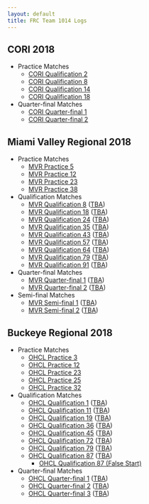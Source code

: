 ```yaml
---
layout: default
title: FRC Team 1014 Logs
---
```

## CORI 2018
*  Practice Matches
   *  [CORI Qualification 2](https://s3.us-east-2.amazonaws.com/badlog/cori2018/B2606D50.bag.html)
   *  [CORI Qualification 8](https://s3.us-east-2.amazonaws.com/badlog/cori2018/5B849CE7.bag.html)
   *  [CORI Qualification 14](https://s3.us-east-2.amazonaws.com/badlog/cori2018/978BC003.bag.html)
   *  [CORI Qualification 18](https://s3.us-east-2.amazonaws.com/badlog/cori2018/B3813A25.bag.html)
*  Quarter-final Matches
   *  [CORI Quarter-final 1](https://s3.us-east-2.amazonaws.com/badlog/cori2018/41B5FDFB.bag.html)
   *  [CORI Quarter-final 2](https://s3.us-east-2.amazonaws.com/badlog/cori2018/9C9BB041.bag.html)
## Miami Valley Regional 2018

*  Practice Matches
    *  [MVR Practice 5](https://s3.us-east-2.amazonaws.com/badlog/mvr/MVR+Practice+5.bag.html)
    *  [MVR Practice 12](https://s3.us-east-2.amazonaws.com/badlog/mvr/MVR+Practice+12.bag.html)
    *  [MVR Practice 23](https://s3.us-east-2.amazonaws.com/badlog/mvr/MVR+Practice+23.bag.html)
    *  [MVR Practice 38](https://s3.us-east-2.amazonaws.com/badlog/mvr/MVR+Practice+38.bag.html)
*  Qualification Matches
    *  [MVR Qualification 8](https://s3.us-east-2.amazonaws.com/badlog/mvr/MVR+Qual+8.bag.html) ([TBA](https://www.thebluealliance.com/match/2018ohmv_qm8))
    *  [MVR Qualification 18](https://s3.us-east-2.amazonaws.com/badlog/mvr/MVR+Qual+18.bag.html) ([TBA](https://www.thebluealliance.com/match/2018ohmv_qm18))
    *  [MVR Qualification 24](https://s3.us-east-2.amazonaws.com/badlog/mvr/MVR+Qual+24.bag.html) ([TBA](https://www.thebluealliance.com/match/2018ohmv_qm24))
    *  [MVR Qualification 35](https://s3.us-east-2.amazonaws.com/badlog/mvr/MVR+Qual+35.bag.html) ([TBA](https://www.thebluealliance.com/match/2018ohmv_qm35))
    *  [MVR Qualification 43](https://s3.us-east-2.amazonaws.com/badlog/mvr/MVR+Qual+43.bag.html) ([TBA](https://www.thebluealliance.com/match/2018ohmv_qm43))
    *  [MVR Qualification 57](https://s3.us-east-2.amazonaws.com/badlog/mvr/MVR+Qual+57.bag.html) ([TBA](https://www.thebluealliance.com/match/2018ohmv_qm57))
    *  [MVR Qualification 64](https://s3.us-east-2.amazonaws.com/badlog/mvr/MVR+Qual+64.bag.html) ([TBA](https://www.thebluealliance.com/match/2018ohmv_qm64))
    *  [MVR Qualification 79](https://s3.us-east-2.amazonaws.com/badlog/mvr/MVR+Qual+79.bag.html) ([TBA](https://www.thebluealliance.com/match/2018ohmv_qm79))
    *  [MVR Qualification 91](https://s3.us-east-2.amazonaws.com/badlog/mvr/MVR+Qual+91.bag.html) ([TBA](https://www.thebluealliance.com/match/2018ohmv_qm91))
*  Quarter-final Matches
    *  [MVR Quarter-final 1](https://s3.us-east-2.amazonaws.com/badlog/mvr/MVR+QF+1.bag.html) ([TBA](https://www.thebluealliance.com/match/2018ohmv_qf1m1))
    *  [MVR Quarter-final 2](https://s3.us-east-2.amazonaws.com/badlog/mvr/MVR+QF+2.bag.html) ([TBA](https://www.thebluealliance.com/match/2018ohmv_qf1m2))
*  Semi-final Matches
    *  [MVR Semi-final 1](https://s3.us-east-2.amazonaws.com/badlog/mvr/MVR+SF+1.bag.html) ([TBA](https://www.thebluealliance.com/match/2018ohmv_sf1m1))
    *  [MVR Semi-final 2](https://s3.us-east-2.amazonaws.com/badlog/mvr/MVR+SF+2.bag.html) ([TBA](https://www.thebluealliance.com/match/2018ohmv_sf1m2))

## Buckeye Regional 2018

*  Practice Matches
    *  [OHCL Practice 3](https://s3.us-east-2.amazonaws.com/badlog/ohcl/OHCL+Practice+3.bag.html)
    *  [OHCL Practice 12](https://s3.us-east-2.amazonaws.com/badlog/ohcl/OHCL+Practice+12.bag.html)
    *  [OHCL Practice 23](https://s3.us-east-2.amazonaws.com/badlog/ohcl/OHCL+Practice+23.bag.html)
    *  [OHCL Practice 25](https://s3.us-east-2.amazonaws.com/badlog/ohcl/OHCL+Practice+25.bag.html)
    *  [OHCL Practice 32](https://s3.us-east-2.amazonaws.com/badlog/ohcl/OHCL+Practice+32.bag.html)
*  Qualification Matches
    *  [OHCL Qualification 1](https://s3.us-east-2.amazonaws.com/badlog/ohcl/OHCL+Qualification+1.bag.html) ([TBA](https://www.thebluealliance.com/match/2018ohcl_qm1))
    *  [OHCL Qualification 11](https://s3.us-east-2.amazonaws.com/badlog/ohcl/OHCL+Qualification+11.bag.html) ([TBA](https://www.thebluealliance.com/match/2018ohcl_qm11))
    *  [OHCL Qualification 19](https://s3.us-east-2.amazonaws.com/badlog/ohcl/OHCL+Qualification+19.bag.html) ([TBA](https://www.thebluealliance.com/match/2018ohcl_qm19))
    *  [OHCL Qualification 36](https://s3.us-east-2.amazonaws.com/badlog/ohcl/OHCL+Qualification+36.bag.html) ([TBA](https://www.thebluealliance.com/match/2018ohcl_qm36))
    *  [OHCL Qualification 45](https://s3.us-east-2.amazonaws.com/badlog/ohcl/OHCL+Qualification+45.bag.html) ([TBA](https://www.thebluealliance.com/match/2018ohcl_qm45))
    *  [OHCL Qualification 72](https://s3.us-east-2.amazonaws.com/badlog/ohcl/OHCL+Qualification+72.bag.html) ([TBA](https://www.thebluealliance.com/match/2018ohcl_qm72))
    *  [OHCL Qualification 79](https://s3.us-east-2.amazonaws.com/badlog/ohcl/OHCL+Qualification+79.bag.html) ([TBA](https://www.thebluealliance.com/match/2018ohcl_qm79))
    *  [OHCL Qualification 87](https://s3.us-east-2.amazonaws.com/badlog/ohcl/OHCL+Qualification+87.bag.html) ([TBA](https://www.thebluealliance.com/match/2018ohcl_qm87))
        *  [OHCL Qualification 87 (False Start)](https://s3.us-east-2.amazonaws.com/badlog/ohcl/OHCL+Qualification+87+False+Start.bag.html)
*  Quarter-final Matches
    *  [OHCL Quarter-final 1](https://s3.us-east-2.amazonaws.com/badlog/ohcl/OHCL+QF+1.bag.html) ([TBA](https://www.thebluealliance.com/match/2018ohcl_qf1m1))
    *  [OHCL Quarter-final 2](https://s3.us-east-2.amazonaws.com/badlog/ohcl/OHCL+QF+2.bag.html) ([TBA](https://www.thebluealliance.com/match/2018ohcl_qf1m2))
    *  [OHCL Quarter-final 3](https://s3.us-east-2.amazonaws.com/badlog/ohcl/OHCL+QF+3.bag.html) ([TBA](https://www.thebluealliance.com/match/2018ohcl_qf1m3))

